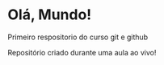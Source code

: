 # Olá, Mundo!
 Primeiro respositorio do curso git e github

Repositório criado durante uma aula ao vivo!